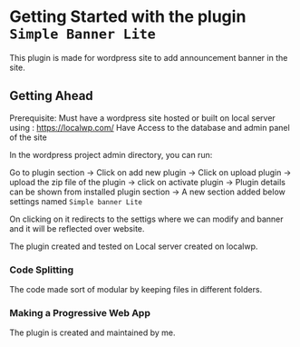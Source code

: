 # Getting Started with the plugin `Simple Banner Lite`

This plugin is made for wordpress site to add announcement banner in the site.


## Getting Ahead

Prerequisite:
Must have a wordpress site hosted or built on local server using : https://localwp.com/
Have Access to the database and admin panel of the site

In the wordpress project admin directory, you can run:

Go to plugin section ->
Click on add new plugin ->
Click on upload plugin -> 
upload the zip file of the plugin ->
click on activate plugin ->
Plugin details can be shown from installed plugin section ->
A new section added below settings named `Simple banner Lite`

On clicking on it redirects to the settigs where we can modify and banner and it will be reflected over website.

The plugin created and tested on Local server created on localwp.


### Code Splitting

The code made sort of modular by keeping files in different folders.

### Making a Progressive Web App

The plugin is created and maintained by me.

